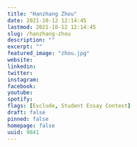 ```yaml
---
title: "Hanzhang Zhou"
date: 2021-10-12 12:14:45
lastmod: 2021-10-12 12:14:45
slug: /hanzhang-zhou
description: ""
excerpt: ""
featured_image: "zhou.jpg"
website: 
linkedin: 
twitter: 
instagram: 
facebook: 
youtube: 
spotify: 
flags: [Exclude, Student Essay Contest]
draft: false
pinned: false
homepage: false
uuid: 9841
---
```


